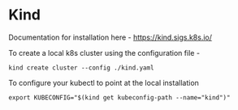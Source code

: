 # Kind

Documentation for installation here - https://kind.sigs.k8s.io/

To create a local k8s cluster using the configuration file - 
```
kind create cluster --config ./kind.yaml
```
To configure your kubectl to point at the local installation
```
export KUBECONFIG="$(kind get kubeconfig-path --name="kind")" 
```
